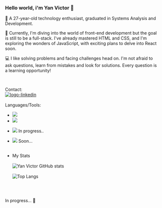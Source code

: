 ### Hello world, i'm Yan Victor 👋

<p>👋 A 27-year-old technology enthusiast, graduated in Systems Analysis and Development.</p>
<p>🚀 Currently, I'm diving into the world of front-end development but the goal is still to be a full-stack. I've already mastered HTML and CSS, and I'm exploring the wonders of JavaScript, with exciting plans to delve into React soon.<p>
<p>💻 I like solving problems and facing challenges head on. I'm not afraid to ask questions, learn from mistakes and look for solutions. Every question is a learning opportunity!<p>
<br>

Contact:<br>
<a href="https://www.linkedin.com/in/yan-victor-santos"><img src="https://img.shields.io/badge/LinkedIn-0077B5?style=for-the-badge&logo=linkedin&logoColor=white" alt="logo-linkedin"/></a>
<br>
<br>
Languages/Tools:<br>
- <img src="https://img.shields.io/badge/HTML5-E34F26?style=for-the-badge&logo=html5&logoColor=white"/>
- <img src="https://img.shields.io/badge/CSS3-1572B6?style=for-the-badge&logo=css3&logoColor=white"/>
- <img src="https://img.shields.io/badge/JavaScript-F7DF1E?style=for-the-badge&logo=javascript&logoColor=black"/> In progress..
- <img src="https://img.shields.io/badge/React-20232A?style=for-the-badge&logo=react&logoColor=61DAFB"/> Soon...
  <br>
   <br>
   
 - My Stats <br> <br>
![Yan Victor GitHub stats](https://github-readme-stats.vercel.app/api?username=yanvictor-santos&show_icons=true&theme=highcontrast) <br> <br>
![Top Langs](https://github-readme-stats.vercel.app/api/top-langs/?username=yanvictor-santos&layout=compact&theme=highcontrast)
 <br>
 <br>

  In progress... :hammer:
